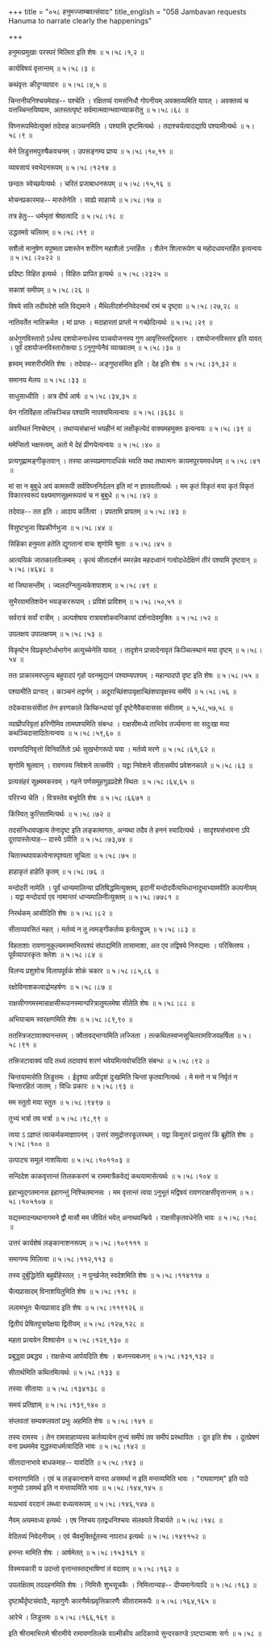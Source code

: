 +++
title = "०५८ हनुमज्जाम्बवत्संवादः"
title_english = "058 Jambavan requests Hanuma to narrate clearly the happenings"

+++


हनुमत्प्रमुखाः परस्परं मिलिता इति शेषः  ॥  ५।५८।१,२  ॥   

  

कार्यविषयं वृत्तान्तम्  ॥  ५।५८।३  ॥   

  

कथंवृत्तः कीदृग्व्यापारः  ॥  ५।५८।४,५  ॥   

  

चिन्तनीयनिश्चयमेवाह-- यश्चेति । रक्षितव्यं रामसंनिधौ गोपनीयम्
अवक्तव्यमिति यावत् । अवक्तव्यं च यत्तच्चिन्तयिष्यामः, अतस्तत्पृष्टं
सर्वमात्मवान्भवान्व्याकरोतु  ॥  ५।५८।६८  ॥   

  

विघ्नरूपमिवेत्युक्तं तदेवाह काञ्चनमिति । पश्यामि दृष्टमित्यर्थः ।
तदाश्चर्यत्वादद्यापि पश्यामीत्यर्थः  ॥  ५।५८।९  ॥   

  

मेने लिडुत्तमपुरुषैकवचनम् । उपसङ्गम्य प्राप्य  ॥  ५।५८।१०,११  ॥   

  

व्यावसायं स्वभेदनरूपम्  ॥  ५।५८।१२१४  ॥   

  

छन्दतः स्वेच्छयेत्यर्थः । चरितं प्रजाबाधनरूपम्  ॥  ५।५८।१५,१६  ॥   

  

मोचनप्रकारमाह-- मारुतेनेति । साह्ये साहाय्ये  ॥  ५।५८।१७  ॥   

  

तत्र हेतुः-- धर्मभृतां श्रेष्ठत्वादि  ॥  ५।५८।१८  ॥   

  

उद्धतमग्रे चलितम्  ॥  ५।५८।१९  ॥   

  

सशैलो मानुषेण वपुष्मता प्रशस्तेन शरीरेण महाशैलो ऽन्तर्हितः । शैलेन
शिलारूपेण च महोदधावन्तर्हित इत्यन्वयः  ॥  ५।५८।२०२२  ॥   

  

प्रदिष्टः विहित इत्यर्थः । विहितः प्रापित इत्यर्थः  ॥  ५।५८।२३२५  ॥   

  

सकाशं समीपम्  ॥  ५।५८।२६  ॥   

  

विषये सति तदीयदेशे सति विद्यमाने । मैथिलीदर्शननिवेदनार्थं रामं च
दृष्ट्वा  ॥  ५।५८।२७,२८  ॥   

  

नातिवर्तेत नातिक्रमेत । मां प्राप्तः । मदाहारतां प्राप्तो न
गच्छेदित्यर्थः  ॥  ५।५८।२९  ॥   

  

अर्धगुणविस्तारो ऽर्धस्य दशयोजनार्धस्य पञ्चयोजनस्य गुण
आवृत्तिस्तद्विस्तारः । दशयोजनविस्तार इति यावत् । पूर्वं
दशयोजनविस्तारोक्त्या ऽ ऽनुगुण्येनैवं व्याख्यातम्  ॥  ५।५८।३०  ॥   

  

ह्रस्वम् स्वशरीरमिति शेषः । तदेवाह-- अङ्गुष्ठसंमित इति । देह इति शेषः  ॥ 
५।५८।३१,३२  ॥   

  

समानय मेलय  ॥  ५।५८।३३  ॥   

  

साधुसाध्वीति । अत्र दीर्घ आर्षः  ॥  ५।५८।३४,३५  ॥   

  

येन गतिर्विहता तत्किञ्चिन्न पश्यामि नापश्यमित्यन्वयः  ॥  ५।५८।३६३८  ॥   

  

अवस्थितं निश्चेष्टम् । तथाप्यसंभ्रान्तं भयहीनं मां लक्षीकृत्येदं
वाक्यमहमुक्तः इत्यन्वयः  ॥  ५।५८।३९  ॥   

  

ममेप्सितो भक्षस्त्वम्, अतो मे देहं प्रीणयेत्यन्वयः  ॥  ५।५८।४०  ॥   

  

प्रत्यगृह्णामङ्गीकृतवान् । तस्या आस्यप्रमाणादधिकं भवति यथा तथात्मनः
कायमपूरयमवर्धयम्  ॥  ५।५८।४१  ॥   

  

मां सा न बुबुधे अयं कामरूपी सर्वविघ्ननिर्दलन इति मां न ज्ञातवतीत्यर्थः ।
मम कृतं विकृतं मया कृतं विकृतं विकारस्वरूपं वक्ष्यमाणसूक्ष्मरूपत्वं च न
बुबुधे  ॥  ५।५८।४२  ॥   

  

तदेवाह-- तत इति । आदाय कर्तित्वा । प्रपतामि प्रापतम्  ॥  ५।५८।४३  ॥   

  

विसुष्टभुजा विप्रकीर्णभुजा  ॥  ५।५८।४४  ॥   

  

सिंहिका हनुमता हतेति द्युगतानां वाचः शृणोमि श्रुताः  ॥  ५।५८।४५  ॥   

  

आत्ययिकं जातकालविलम्बम् । कृत्यं सीतादर्शनं स्मरन्नेव महदध्वानं
गत्वोदधेर्दक्षिणं तीरं पश्यामि दृष्टवान्  ॥  ५।५८।४६४८  ॥   

  

मां जिघासन्तीम् । ज्वलदग्नितुल्यकेशपाशाम्  ॥  ५।५८।४९  ॥   

  

सुभैरवामतिशयेन भयङ्कररूपाम् । प्रविशं प्राविशम्  ॥  ५।५८।५०,५१  ॥   

  

सर्वरात्रं सर्वां रात्रीम् । अल्पशेषाय रात्रावशोकवनिकायां
दर्शनादेवमुक्तिः  ॥  ५।५८।५२  ॥   

  

उपलक्षय उपालक्षयम्  ॥  ५।५८।५३  ॥   

  

विकृष्टेन विप्रकृष्टोर्ध्वभागेन अत्युच्चेनेति यावत् । तादृशेन
प्रासादेनावृतं किञ्चित्स्थानं मया दृष्टम्  ॥  ५।५८।५४  ॥   

  

ततः प्राकारमवप्लुत्य बहुपादपं गृहो पवनमुद्यानं पश्याम्यपश्यम् ।
महान्पादपो दृष्ट इति शेषः  ॥  ५।५८।५५  ॥   

  

पश्यामीति प्राग्वत् । काञ्चनं तद्वर्णम् ।
अदूराच्छिंशपावृक्षाच्छिंशपावृक्षस्य समीपे  ॥  ५।५८।५६  ॥   

  

तदेकवासःसंवीतां तेन हरणकाले किष्किन्धायां पूर्वं दृष्टेनैवैकवाससा
संवीताम्  ॥  ५,५८,५७,५८  ॥   

  

व्याघ्रीपरिवृतां हरिणीमिव तामपश्यमिति संबन्धः । राक्षसीमध्ये ताभिरेव
तर्ज्यमाना सा सदुःखा मया कथञ्चिदासादितेत्यन्वयः  ॥  ५।५८।५९,६०  ॥   

  

रावणादिनिवृत्तो विनिवर्तितो ऽर्थः सुखभोगरूपो यया । मर्तव्ये मरणे  ॥ 
५।५८।६१,६२  ॥   

  

शृणोमि श्रुतवान् । रावणस्य निवेशने तत्समीपे । यद्वा निवेशने सीतासमीपं
प्रवेशनकाले  ॥  ५।५८।६३  ॥   

  

प्रत्यसंहरं सूक्ष्ममकरवम् । गहने पर्णसमूहगूढप्रदेशे स्थितः  ॥  ५।५८।६४,६५
 ॥   

  

परिरभ्य चेति । वित्रस्तेव बभूवेति शेषः  ॥  ५।५८।६६७१  ॥   

  

किंस्वित् कुत्सितमित्यर्थः  ॥  ५।५८।७२  ॥   

  

तदसंनिधावपहृत्य तेनादृष्ट इति लङ्कामागतः, अन्यथा तदैव ते हननं
स्यादित्यर्थः । सादृश्यसंभावना ऽपि दूरापास्तेत्याह-- दास्ये ऽपीति  ॥ 
५।५८।७३,७४  ॥   

  

चितास्थपावकत्वेनास्पृश्यता सूचिता  ॥  ५।५८।७५  ॥   

  

हाहाकृतं हाहेति कृतम्  ॥  ५।५८।७६  ॥   

  

मन्दोदरी नामेति । पूर्वं धान्यमालिन्या प्रतिषिद्धमित्युक्तम्, इदानीं
मन्दोदर्येत्यभिधानादुभाभ्यामपीति कल्पनीयम् । यद्वा मन्दोदर्या एव
नामान्तरं धान्यमालिनीत्युक्तम्  ॥  ५।५८।७७८१  ॥   

  

निरर्थकम् आसीदिति शेषः  ॥  ५।५८।८२  ॥   

  

सीताव्यवसितं महत् । मर्तव्यं न तु त्वमङ्गीकर्तव्य इत्येतद्रूपम्  ॥ 
५।५८।८३ ॥   

  

विहताशाः रावणानुकूल्यमस्माभिरवश्यं संपाद्यमिति तासामाशा, अत एव तद्विषये
निरुद्यमाः । परिक्लिश्य । पूर्वंव्यापारकृतः क्लेशः  ॥  ५।५८।८४  ॥   

  

विलप्य प्रशुशोच विलापपूर्वकं शोकं चकार  ॥  ५।५८।८५,८६  ॥   

  

रक्षोविनाशकत्वाद्रोमहर्षणः  ॥  ५।५८।८७  ॥   

  

राक्षसीगणमस्मान्राक्षसीरूपानस्मान्परित्रातुमलमेषा सीतेति शेषः  ॥ 
५।५८।८८ ॥   

  

अभियाचाम स्वरक्षणमिति शेषः  ॥  ५।५८।८९,९०  ॥   

  

ततस्त्रिजटावाक्यानन्तरम् । क्वैतावद्भाग्यमिति लज्जिता ।
तत्कथितस्वप्नसूचितरामविजयहर्षिता  ॥  ५।५८।९१  ॥   

  

तत्त्रिजटावाक्यं यदि तथ्यं तदावश्यं शरणं भवेयमित्यवोचदिति संबन्धः  ॥ 
५।५८।९२  ॥   

  

चिन्तयामासेति लिडुत्तमः । ईदृश्या अपीदृशं दुःखमिति चिन्तां
कृतवानित्यर्थः । मे मनो न च निर्वृतं न चिन्तारहितं जातम् । विधिः प्रकारः
 ॥  ५।५८।९३  ॥   

  

मम स्तुतो मया स्तुतः  ॥  ५।५८।९४९७  ॥   

  

तुभ्यं भर्त्रा तव भर्त्रा  ॥  ५।५८।९८,९९  ॥   

  

त्वया ऽ ऽज्ञप्तं त्वत्कर्मकमाज्ञापनम् । उत्तरं समुद्रोत्तरकूलस्थम् ।
यद्वा किमुत्तरं प्रत्युत्तरं किं ब्रूहीति शेषः  ॥  ५।५८।१००  ॥   

  

उत्पाट्य समूलं नाशयित्वा  ॥  ५।५८।१०११०३  ॥   

  

सन्दिदेश काकवृत्तान्तं तिलककरणं च राममात्रैकवेद्यं कथयामासेत्यर्थः  ॥ 
५।५८।१०४  ॥   

  

इहाभ्युद्गतमानस इहागन्तुं निश्चितमानसः । मम वृत्तान्तं त्वया ऽनुभूतं
मद्विषयं रावणराक्षसीवृत्तान्तम्  ॥  ५।५८।१०५१०७  ॥   

  

यद्यस्मादन्यथानागमने द्वौ मासौ मम जीवितं भवेत् अनाथवन्म्रिये ।
राक्षसीकृतवधेनेति भावः  ॥  ५।५८।१०८  ॥   

  

उत्तरं कार्यशेषं लङ्कानाशनरूपम्  ॥  ५।५८।१०९१११  ॥   

  

समागम्य मिलित्वा  ॥  ५।५८।११२,११३  ॥   

  

तस्य दुर्बुद्धितेति बहुव्रीहेस्तल् । न पुनर्व्रजेत् स्वदेशमिति शेषः  ॥ 
५।५८।११४११७  ॥   

  

चैत्यप्रासादम् विनाशयितुमिति शेषः  ॥  ५।५८।११८  ॥   

  

ललामभूतः चैत्यप्रासाद इति शेषः  ॥  ५।५८।११९१२६  ॥   

  

द्वितीयं प्रेषितपुत्रापेक्षया द्वितीयम्  ॥  ५।५८।१२७,१२८  ॥   

  

महता प्रत्ययेन विश्वासेन  ॥  ५।५८।१२९,१३०  ॥   

  

प्रबुद्ध्वा प्रबद्ध्य । राक्षसेभ्य आर्पयदिति शेषः । बध्नन्त्यबध्नन्  ॥ 
५।५८।१३१,१३२  ॥   

  

सीतार्थमिति कथितमित्यर्थः  ॥  ५।५८।१३३  ॥   

  

तस्याः सीतायाः  ॥  ५।५८।१३४१३८  ॥   

  

समयं प्रतिज्ञाम्  ॥  ५।५८।१३९,१४०  ॥   

  

संप्लवतां सम्यक्प्लवतां प्रभुः अहमिति शेषः  ॥  ५।५८।१४१  ॥   

  

तस्य रामस्य । तेन रामसाहाय्यस्य कर्तव्यत्वेन तुभ्यं समीपं तव समीपं
प्रस्थापितः । दूत इति शेषः । दूतप्रेषणं वना प्रथममेव
युद्धस्याधर्मत्वादिति भावः  ॥  ५।५८।१४२  ॥   

  

सीतादानाभावे बाधकमाह-- यावदिति  ॥  ५।५८।१४३  ॥   

  

वानराणामिति । एवं च लङ्कानाशने वानरा असमर्था न इति मन्तव्यमिति भावः ।
"राघवाणाम्" इति पाठे मनुष्यो ऽसमर्थ इति न मन्तव्यमिति भावः  ॥ 
५।५८।१४४,१४५  ॥   

  

मत्प्रभावं वरदानं लब्ध्वा वध्यत्वरूपम्  ॥  ५।५८।१४६,१४७  ॥   

  

नैवम् अयमवध्य इत्यर्थः । एष निश्चय एतद्वधनिश्चयः संलक्ष्यते विचार्यते  ॥ 
५।५८।१४८  ॥   

  

वेदितव्यं निवेदनीयम् । एवं चैवमुक्तिर्दूतस्य नापराध इत्यर्थः  ॥ 
५।५८।१४९१५२  ॥   

  

हनन्तः मामिति शेषः । आर्षमेतत्  ॥  ५।५८।१५३१६१  ॥   

  

विस्मयकारी य उदन्तो वृत्तान्तस्तद्भाषिणां तं वदताम्  ॥  ५।५८।१६२  ॥   

  

उपलक्षितम् तददहनमिति शेषः । निमित्तैः शुभसूचकैः । निमित्तान्याह--
दीप्यमानेत्यादि  ॥  ५।५८।१६३  ॥   

  

दृष्टार्थैर्दृष्टसंवादैः, महागुणैः कारणैर्मत्प्रवृत्तिकारणैः
सीतारामरूपैः  ॥  ५।५८।१६४,१६५  ॥   

  

आरेभे । लिडुत्तमः  ॥  ५।५८।१६६,१६९  ॥   

  

इति श्रीरामाभिरामे श्रीरामीये रामायणतिलके वाल्मीकीय आदिकाव्ये
सुन्दरकाण्डे ऽष्टपञ्चाशः सर्गः  ॥  ५।५८  ॥   

  


